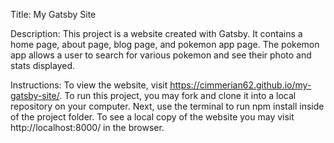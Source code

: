 Title: My Gatsby Site

Description: This project is a website created with Gatsby. It contains a home page, about page, blog page, and pokemon app page. The pokemon app allows a user to search for various pokemon and see their photo and stats displayed.

Instructions: To view the website, visit https://cimmerian62.github.io/my-gatsby-site/. To run this project, you may fork and clone it into a local repository on your computer. Next, use the terminal to run npm install inside of the project folder. To see a local copy of the website you may visit http://localhost:8000/ in the browser.
